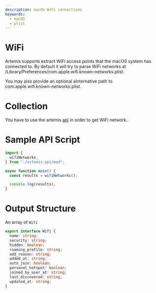 ```yaml
---
description: macOS WiFi connections
keywords:
  - macOS
  - plist
---
```


# WiFi

Artemis supports extract WiFi access points that the macOS system has connected
to. By default it will try to parse WiFi networks at
/Library/Preferences/com.apple.wifi.known-networks.plist.

You may also provide an optional alnternative path to
com.apple.wifi.known-networks.plist.

# Collection

You have to use the artemis [api](../../API/overview.md) in order to get WiFi
network.

# Sample API Script

```typescript
import {
  wifiNetworks,
} from "./artemis-api/mod";

async function main() {
  const results = wifiNetworks();

  console.log(results);
}
```

# Output Structure

An array of `Wifi`

```typescript
export interface Wifi {
  name: string;
  security: string;
  hidden: boolean;
  roaming_profile: string;
  add_reason: string;
  added_at: string;
  auto_join: boolean;
  personal_hotspot: boolean;
  joined_by_user_at: string;
  last_discovered: string;
  updated_at: string;
}
```
